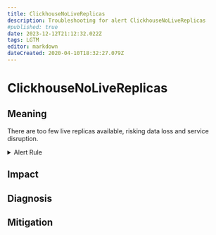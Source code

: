 ```yaml
---
title: ClickhouseNoLiveReplicas
description: Troubleshooting for alert ClickhouseNoLiveReplicas
#published: true
date: 2023-12-12T21:12:32.022Z
tags: LGTM
editor: markdown
dateCreated: 2020-04-10T18:32:27.079Z
---
```


# ClickhouseNoLiveReplicas

## Meaning
[//]: # "Short paragraph that explains what the alert means"
There are too few live replicas available, risking data loss and service disruption.

<details>
  <summary>Alert Rule</summary>

  ```yaml
alert: ClickhouseNoLiveReplicas
expr: ClickHouseErrorMetric_TOO_FEW_LIVE_REPLICAS == 1
for: 0m
labels:
    severity: critical
annotations:
    summary: ClickHouse No Live Replicas (instance {{ $labels.instance }})
    description: |-
        There are too few live replicas available, risking data loss and service disruption.
          VALUE = {{ $value }}
          LABELS = {{ $labels }}
    runbook: https://github.com/srerun/prometheus-alerts/content/runbooks/ClickhouseNoLiveReplicas

  ```
</details>


## Impact
[//]: # "What could / will happen if the alert is not addressed"



## Diagnosis
[//]: # "Steps to take to identify the cause of the problem"



## Mitigation
[//]: # "The steps necessary to resolve the alert"
